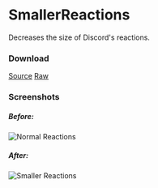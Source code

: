 # SmallerReactions

Decreases the size of Discord's reactions.

### Download
[Source](Themes/SmallerReactions.theme.css)
[Raw](https://raw.githubusercontent.com/HoLLy-HaCKeR/BetterDiscord-Themes-and-Plugins/master/Themes/SmallerReactions.theme.css)

### Screenshots
##### Before:
![Normal Reactions](https://i.imgur.com/JYdZnos.png)

##### After:
![Smaller Reactions](https://i.imgur.com/xxq4eNs.png)